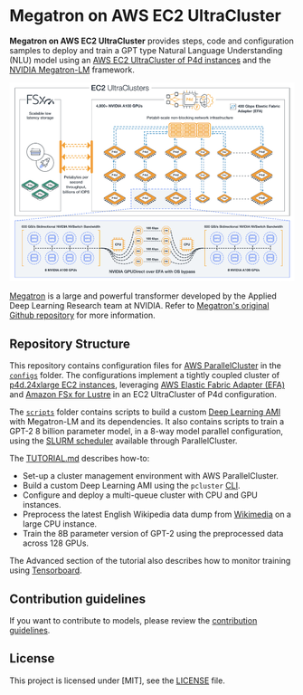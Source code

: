 # Megatron on AWS EC2 UltraCluster

**Megatron on AWS EC2 UltraCluster** provides steps, code and configuration samples to deploy and train a GPT type Natural Language Understanding (NLU) model using an [AWS EC2 UltraCluster of P4d instances](<https://pages.awscloud.com/amazon-ec2-p4d.html>) and the [NVIDIA Megatron-LM](<https://github.com/NVIDIA/Megatron-LM>) framework.

![p4d ultracluster](<./ultra.png>)

[Megatron](<https://arxiv.org/pdf/1909.08053.pdf>) is a large and powerful transformer developed by the Applied Deep Learning Research team at NVIDIA. Refer to [Megatron's original Github repository](<https://github.com/NVIDIA/Megatron-LM>) for more information.

## Repository Structure

This repository contains configuration files for [AWS ParallelCluster](<https://aws.amazon.com/hpc/parallelcluster/>) in the [`configs`](<./configs>) folder.
The configurations implement a tightly coupled cluster of [p4d.24xlarge EC2 instances](<https://aws.amazon.com/ec2/instance-types/p4/>), leveraging [AWS Elastic Fabric Adapter (EFA)](<https://aws.amazon.com/hpc/efa/>) and [Amazon FSx for Lustre](<https://aws.amazon.com/fsx/lustre/>) in an EC2 UltraCluster of P4d configuration.

The [`scripts`](<./scripts>) folder contains scripts to build a custom [Deep Learning AMI](<https://docs.aws.amazon.com/dlami/latest/devguide/what-is-dlami.html>) with Megatron-LM and its dependencies.
It also contains scripts to train a GPT-2 8 billion parameter model, in a 8-way model parallel configuration, using the [SLURM scheduler](<https://docs.aws.amazon.com/parallelcluster/latest/ug/schedulers.slurm.html>) available through ParallelCluster.

The [TUTORIAL.md](<TUTORIAL.md>) describes how-to:

- Set-up a cluster management environment with AWS ParallelCluster.
- Build a custom Deep Learning AMI using the `pcluster` [CLI](<https://docs.aws.amazon.com/parallelcluster/latest/ug/commands.html>).
- Configure and deploy a multi-queue cluster with CPU and GPU instances.
- Preprocess the latest English Wikipedia data dump from [Wikimedia](<https://www.wikimedia.org/>) on a large CPU instance.
- Train the 8B parameter version of GPT-2 using the preprocessed data across 128 GPUs.

The Advanced section of the tutorial also describes how to monitor training using [Tensorboard](<https://www.tensorflow.org/tensorboard>).

## Contribution guidelines

If you want to contribute to models, please review the [contribution guidelines](<CONTRIBUTING.md>).

## License

This project is licensed under \[MIT\], see the [LICENSE](<LICENSE>) file.

